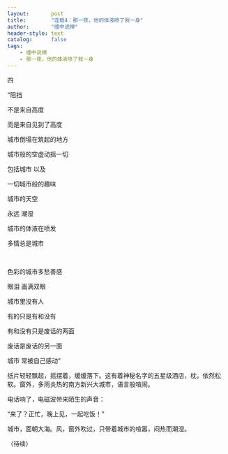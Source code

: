 ```yaml
---
layout:       post
title:        "连载4：那一夜，他的体液喷了我一身"
author:       "缠中说禅"
header-style: text
catalog:      false
tags:
    - 缠中说禅
    - 那一夜，他的体液喷了我一身
---
```


四

 


“阻挡

不是来自高度

而是来自见到了高度




城市倒塌在筑起的地方

城市般的空虚动摇一切

包括城市  以及

一切城市般的趣味




城市的天空

永远  潮湿

城市的体液在喷发

多情总是城市

​         

色彩的城市多愁善感

眼泪  画满双眼




城市里没有人

有的只是有和没有

有和没有只是废话的两面

废话是废话的另一面




城市  常被自己感动”

 


纸片轻轻飘起，摇摆着，缓缓落下。这有着神秘名字的五星级酒店，枕，依然松软。窗外，多雨炎热的南方新兴大城市，语言般喧闹。

 


电话响了，电磁波带来陌生的声音：

 


“来了？正忙，晚上见，一起吃饭！”

 


城市，面朝大海。风，窗外吹过，只带着城市的喧嚣，闷热而潮湿。

 



（待续）
